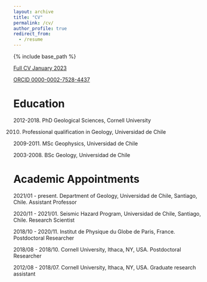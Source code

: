 ```yaml
---
layout: archive
title: "CV"
permalink: /cv/
author_profile: true
redirect_from:
  - /resume
---
```


{% include base_path %}

[Full CV January 2023](https://drive.google.com/open?id=1aQ4ZlpZGF1KzBXAv4CDPwBkmfMZCbvR_&authuser=fdelgadodelapuente%40gmail.com&usp=drive_fs)

[ORCID 0000-0002-7528-4437](https://orcid.org/0000-0002-7528-4437)

Education
======

2012-2018. PhD Geological Sciences, Cornell University

2010. Professional qualification in Geology, Universidad de Chile

2009-2011. MSc Geophysics, Universidad de Chile

2003-2008. BSc Geology, Universidad de Chile
 
 
<!--Grants and Fellowships
======

2018. CNES Postdoctoral Fellow
2018. NASA Jet Propulsion Laboratory Strategic University Research Partnership (SURP) program
2017. NASA Jet Propulsion Laboratory Strategic University Research Partnership (SURP) program
2016. NASA Earth and Space Science Fellowship
2016. Cornell University EAS Excellence in Research Award
2012. Becas Chile, four year fellowship for international graduate studies-->

Academic Appointments
======

2021/01 - present. Department of Geology, Universidad de Chile, Santiago, Chile. 
Assistant Professor

2020/11 - 2021/01. Seismic Hazard Program, Universidad de Chile, Santiago, Chile. 
Research Scientist

2018/10 - 2020/11. Institut de Physique du Globe de Paris, France. 
Postdoctoral Researcher

2018/08 - 2018/10. Cornell University, Ithaca, NY, USA.
Postdoctoral Researcher
 
2012/08 - 2018/07. Cornell University, Ithaca, NY, USA.
Graduate research assistant


<!--Industry Experience
======

2011/10 - 2012/07. SERNAGEOMIN (Chilean Geological Survey), Santiago, Chile.
Geophysicist

2011/03 - 2011/09 DIFROL (State Limits and Boundaries Bureau, Chile), Santiago, Chile.
Geophysics contractor-->
